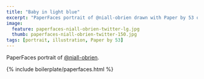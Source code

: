 ```yaml
---
title: "Baby in light blue"
excerpt: "PaperFaces portrait of @niall-obrien drawn with Paper by 53 on an iPad."
image: 
  feature: paperfaces-niall-obrien-twitter-lg.jpg
  thumb: paperfaces-niall-obrien-twitter-150.jpg
tags: [portrait, illustration, Paper by 53]
---
```


PaperFaces portrait of [@niall-obrien](http://twitter.com/niall-obrien).

{% include boilerplate/paperfaces.html %}